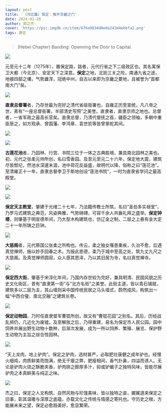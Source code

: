 ```yaml
---
layout: post
title: '（河北篇）保定：推开京畿之门'
date: 2024-01-20
author: 郑之杰
cover: 'https://pic.imgdb.cn/item/676e9834d0e0a243d4ebbfa2.png'
tags: 游记
---
```


> (Hebei Chapter) Baoding: Openning the Door to Capital.

![](https://pic.imgdb.cn/item/676e9834d0e0a243d4ebbfa2.png)

元至元十二年（1275年），置保定路，路者，元代行省之下二级政区也。其名寓保卫大都（今北京）、安定天下之深意。**保定**之地，北扼三关之险，南通九省之途，地接四部之壤，气势雄浑，冠绝中州，自古以来即为京畿之要地，且被誉为“首都南大门”矣。

![](https://pic.imgdb.cn/item/66d8484bd9c307b7e92c593f.png)

**直隶总督署**者，乃存世最为完好之清代省级衙署也，自雍正历至宣统，凡八帝之世，素有“一座总督衙署，半部清史写照”之美誉。直隶者，直隶京师之地也。总督者，一省军政之最高长官矣。直隶总督，乃清代督抚之首，疆臣之领袖，多朝中重臣居之，如方观承、曾国藩、李鸿章、袁世凯等皆曾掌舵其间。

![](https://pic.imgdb.cn/item/66d84b8ed9c307b7e92fefe1.png)

![](https://pic.imgdb.cn/item/66d84c07d9c307b7e93121fb.png)

**古莲花池**者，乃园林、行宫、书院三位于一体之古典胜境，兼具南北园林之美也。初，元代之张柔元帅所创，名曰雪香园。及至元至元二十六年，保定地大震，建筑尽皆颓圮，然池水深邃未涸，池中荷花反益盛，故明代以降，俗称之曰“莲花池”。至清雍正十一年，直隶总督李卫于斯地创设“莲池书院”，一时为直隶省学问之最高殿堂。

![](https://pic.imgdb.cn/item/66d99de8d9c307b7e9cdc10f.png)

![](https://pic.imgdb.cn/item/66f93942f21886ccc0af7128.png)

**保定天主教堂**，肇建于光绪二十七年，乃法籍传教士所筑，名曰“圣伯多实禄堂”，乃罗马式建筑之典范，风姿典雅，气势磅礴，可容千余人共襄礼拜之盛举。**保定钟楼**，则肇基于明宣德年间，乃大型木构建筑也，仿辽金之制，二层之上悬有金大定二十一年所铸之巨钟。

![](https://pic.imgdb.cn/item/66d99f4fd9c307b7e9d017ca.png)

**大慈阁**者，元代蔡国公张柔之所构也。传云，柔之独女罹患重疾，久治不愈，后遇真觉禅师，施以妙手回春之术。为报此恩德，柔乃于城中至高之处，筑九丈九尺之大慈阁。及真觉禅师圆寂，众人感其恩泽，乃以其旧居为寺，名曰真觉禅寺。

![](https://pic.imgdb.cn/item/66d9a054d9c307b7e9d1786c.png)

**保定西大街**，肇基于宋淳化年间，乃国内存世较为完好，兼具明清、民国风貌之历史文化街区，昔有“直隶第一街”与“北方名街”之美誉。此街主道，皆以青石铺就，建筑多以二层为主，其山墙则采中国传统民居之马头墙式，蔚然成风，构筑出一幅“中西合璧、南北交融”之建筑长卷。

![](https://pic.imgdb.cn/item/66d9a24ad9c307b7e9d750e0.png)

**保定动物园**，乃时任直隶督军曹锟所创，故又有“曹锟花园”之别名。其后，历经战乱频仍，几近化为废墟。及至解放之后，乃得重建，易名为保定市人民公园。园中饲养并展出野生动物十数种，后渐次发展，成为一所以饲养、繁殖、展览、保护野生动物为主旨之综合性园林。

![](https://pic.imgdb.cn/item/66d9a3aad9c307b7e9d876ef.png)

“天上龙肉，地上驴肉”。保定之驴肉，选材甚严，必取肥壮康健之成年驴也。经慢火细炖，肉质鲜美而饱满，绝无干瘪之弊，肥瘦相间，香气扑鼻，四溢而诱人。无论是驴肉火烧之酥脆夹香，驴肉排之醇厚多汁，抑或驴蝎子之独特风味，皆能尽展驴肉之本真鲜美与纯正之味。

![](https://pic.imgdb.cn/item/66d99b58d9c307b7e9ca13ca.png)

杰之曰，保定之人文构筑、自然风物与珍馐美味，皆以独特之姿，娓娓道来保定之旧事，彰其温暖与深厚之底蕴，亦载文化之传统与情感之寄托也。守历史之根，方能展未来之望，保定必愈趋美好，愈显繁荣。
